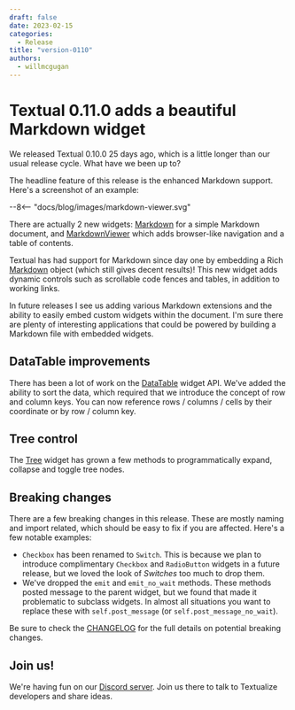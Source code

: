 ```yaml
---
draft: false
date: 2023-02-15
categories:
  - Release
title: "version-0110"
authors:
  - willmcgugan
---
```


# Textual 0.11.0 adds a beautiful Markdown widget

We released Textual 0.10.0 25 days ago, which is a little longer than our usual release cycle. What have we been up to?

<!-- more -->

The headline feature of this release is the enhanced Markdown support. Here's a screenshot of an example:

<div>
--8<-- "docs/blog/images/markdown-viewer.svg"
</div>

There are actually 2 new widgets: [Markdown](./../../widgets/markdown.md) for a simple Markdown document, and [MarkdownViewer](./../../widgets/markdown_viewer.md) which adds browser-like navigation and a table of contents.

Textual has had support for Markdown since day one by embedding a Rich [Markdown](https://rich.readthedocs.io/en/latest/markdown.html) object (which still gives decent results)! This new widget adds dynamic controls such as scrollable code fences and tables, in addition to working links.

In future releases I see us adding various Markdown extensions and the ability to easily embed custom widgets within the document. I'm sure there are plenty of interesting applications that could be powered by building a Markdown file with embedded widgets.

## DataTable improvements

There has been a lot of work on the [DataTable](../../widgets/data_table.md) widget API. We've added the ability to sort the data, which required that we introduce the concept of row and column keys. You can now reference rows / columns / cells by their coordinate or by row / column key.

## Tree control

The [Tree](../../api/tree.md) widget has grown a few methods to programmatically expand, collapse and toggle tree nodes.

## Breaking changes

There are a few breaking changes in this release. These are mostly naming and import related, which should be easy to fix if you are affected. Here's a few notable examples:

- `Checkbox` has been renamed to `Switch`. This is because we plan to introduce complimentary `Checkbox` and `RadioButton` widgets in a future release, but we loved the look of *Switches* too much to drop them.
- We've dropped the `emit` and `emit_no_wait` methods. These methods posted message to the parent widget, but we found that made it problematic to subclass widgets. In almost all situations you want to replace these with `self.post_message` (or `self.post_message_no_wait`).

Be sure to check the [CHANGELOG](https://github.com/Textualize/textual/blob/main/CHANGELOG.md) for the full details on potential breaking changes.

## Join us!

We're having fun on our [Discord server](https://discord.gg/Enf6Z3qhVr). Join us there to talk to Textualize developers and share ideas.
